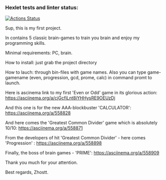 ### Hexlet tests and linter status:
[![Actions Status](https://github.com/Zhostt/frontend-project-44/workflows/hexlet-check/badge.svg)](https://github.com/Zhostt/frontend-project-44/actions)

Sup, this is my first project. 

In contains 5 classic brain-games to train you brain and enjoy my programming skills.

Minimal requirements: PC, brain.

How to install: just grab the project directory

How to lauch: through bin-files with game names. Also you can type game-gamename (even, progression, gcd, prome, calc) in command promt to launch.


Here is ascinema link to my first 'Even or Odd' game in its glorious action: https://asciinema.org/a/cjGcfiLnt8iYHHysRE9OEUzDj

And this one is for the new AAA-blockbuster 'CALCULATOR': https://asciinema.org/a/558828

And here comes the 'Greatest Common Divider' game which is absolutely 10/10: https://asciinema.org/a/558871

From the developers of hit 'Greatest Common Divider' - here comes 'Progression' :  https://asciinema.org/a/558898

Finally, the boss of brain games - 'PRIME': https://asciinema.org/a/558909

Thank you much for your attention. 

Best regards, Zhostt.
